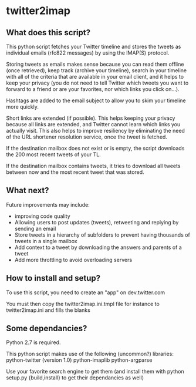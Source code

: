 twitter2imap
============
## What does this script?
This python script fetches your Twitter timeline and stores the tweets as
individual emails (rfc822 messages) by using the IMAP(S) protocol.

Storing tweets as emails makes sense because you can read them offline (once
retrieved), keep track (archive your timeline),  search in your timeline with
all of the criteria that are available in your email client, and it helps to
keep your privacy (you do not need to tell Twitter which tweets you want to
forward to a friend or are your favorites, nor which links you click on...).

Hashtags are added to the email subject to allow you to skim your timeline more quickly.

Short links are extended (if possible). This helps keeping your privacy because
all links are extended, and Twitter cannot learn which links you actually
visit. This also helps to improve resiliency by eliminating the need of the URL
shortener resolution service, once the tweet is fetched.

If the destination mailbox does not exist or is empty, the script downloads the 200 most recent tweets of your TL.

If the destination mailbox contains tweets, it tries to download all tweets between now and the most recent tweet that was stored.


## What next?
Future improvements may include:
  * improving code quality
  * Allowing users to post updates (tweets), retweeting and replying by sending an email
  * Store tweets in a hierarchy of subfolders to prevent having thousands of tweets in a single mailbox
  * Add context to a tweet by downloading the answers and parents of a tweet
  * Add more throttling to avoid overloading servers

## How to install and setup?
To use this script, you need to create an "app" on dev.twitter.com

You must then copy the twitter2imap.ini.tmpl file for instance to twitter2imap.ini and fills the blanks

## Some dependancies?
Python 2.7 is required.

This python script makes use of the following (uncommon?) libraries:
python-twitter (version 1.0)
python-imaplib
python-argparse

Use your favorite search engine to get them (and install them with python setup.py {build,install} to get their dependancies as well)

